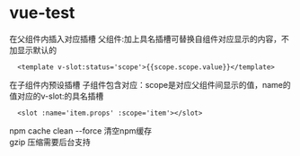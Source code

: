 # vue-test

在父组件内插入对应插槽
父组件:加上具名插槽可替换自组件对应显示的内容，不加显示默认的
````
  <template v-slot:status='scope'>{{scope.scope.value}}</template>
```` 
在子组件内预设插槽
子组件包含对应：scope是对应父组件间显示的值，name的值对应的v-slot:的具名插槽
````
  <slot :name='item.props' :scope='item'></slot>
````

npm cache clean --force 清空npm缓存  
gzip 压缩需要后台支持